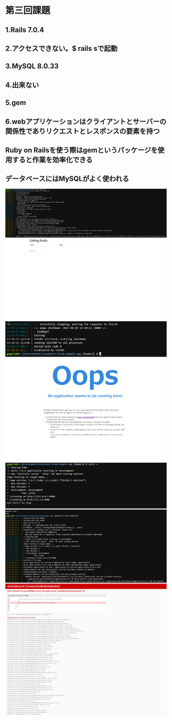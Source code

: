 # 第三回課題  
## 1.Rails 7.0.4  
## 2.アクセスできない。$ rails sで起動  
## 3.MySQL 8.0.33  
## 4.出来ない  
## 5.gem  
## 6.webアプリケーションはクライアントとサーバーの関係性でありリクエストとレスポンスの要素を持つ  
## Ruby on Railsを使う際はgemというパッケージを使用すると作業を効率化できる  
## データベースにはMySQLがよく使われる  
  
 <img src="images/kadai3_1.png">  
 <img src="images/kadai3_2.png"> 
 <img src="images/kadai3_3.png">  
 <img src="images/kadai3_4.png">    
 <img src="images/kadai3_5.png">   
 <img src="images/kadai3_6.png">   
 <img src="images/kadai3_7.png"> 